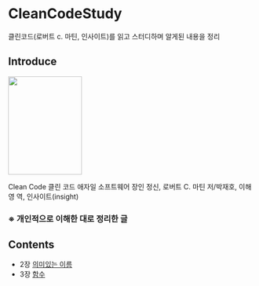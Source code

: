 # CleanCodeStudy
클린코드(로버트 c. 마틴, 인사이트)를 읽고 스터디하며 알게된 내용을 정리

## Introduce
<img src="https://user-images.githubusercontent.com/64073715/122138066-f1098200-ce80-11eb-92a5-3a55ec4de094.png" width="150" height="200">

Clean Code 클린 코드 애자일 소프트웨어 장인 정신, 로버트 C. 마틴 저/박재호, 이해영 역, 인사이트(insight) 

### ※ 개인적으로 이해한 대로 정리한 글
## Contents
- 2장 [의미있는 이름](https://github.com/ohsoou/CleanCodeStudy/blob/main/chapter2.md)
- 3장 [함수](https://github.com/ohsoou/CleanCodeStudy/blob/main/chapter3.md)
